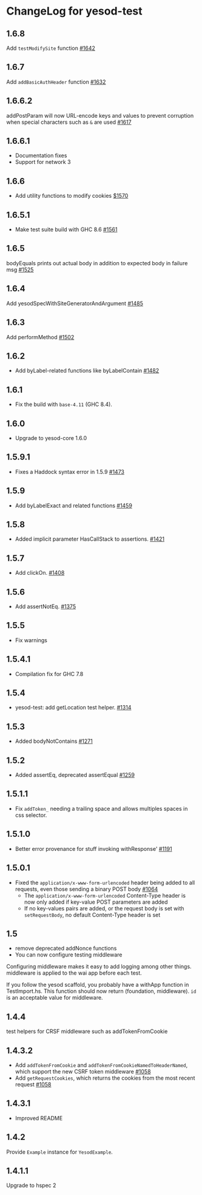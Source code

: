 # ChangeLog for yesod-test

## 1.6.8

Add `testModifySite` function [#1642](https://github.com/yesodweb/yesod/pull/1642)

## 1.6.7

Add `addBasicAuthHeader` function [#1632](https://github.com/yesodweb/yesod/pull/1632)

## 1.6.6.2

addPostParam will now URL-encode keys and values to prevent corruption
when special characters such as `&` are used
[#1617](https://github.com/yesodweb/yesod/pull/1617)

## 1.6.6.1

* Documentation fixes
* Support for network 3

## 1.6.6

* Add utility functions to modify cookies [$1570](https://github.com/yesodweb/yesod/pull/1570)

## 1.6.5.1

* Make test suite build with GHC 8.6 [#1561](https://github.com/yesodweb/yesod/pull/1561)

## 1.6.5
bodyEquals prints out actual body in addition to expected body in failure msg
[#1525](https://github.com/yesodweb/yesod/pull/1525)

## 1.6.4
Add yesodSpecWithSiteGeneratorAndArgument
[#1485](https://github.com/yesodweb/yesod/pull/1485)

## 1.6.3
Add performMethod
[#1502](https://github.com/yesodweb/yesod/pull/1502)

## 1.6.2

* Add byLabel-related functions like byLabelContain
[#1482](https://github.com/yesodweb/yesod/pull/1482)

## 1.6.1

* Fix the build with `base-4.11` (GHC 8.4).

## 1.6.0

* Upgrade to yesod-core 1.6.0

## 1.5.9.1

* Fixes a Haddock syntax error in 1.5.9 [#1473](https://github.com/yesodweb/yesod/pull/1473)

## 1.5.9
* Add byLabelExact and related functions
[#1459](https://github.com/yesodweb/yesod/pull/1459)

## 1.5.8
* Added implicit parameter HasCallStack to assertions.
[#1421](https://github.com/yesodweb/yesod/pull/1421)

## 1.5.7

* Add clickOn.
[#1408](https://github.com/yesodweb/yesod/pull/1408)

## 1.5.6

* Add assertNotEq.
[#1375](https://github.com/yesodweb/yesod/pull/1375)

## 1.5.5

* Fix warnings

## 1.5.4.1

* Compilation fix for GHC 7.8

## 1.5.4

* yesod-test: add getLocation test helper. [#1314](https://github.com/yesodweb/yesod/pull/1314)

## 1.5.3

* Added bodyNotContains [#1271](https://github.com/yesodweb/yesod/pull/1271)

## 1.5.2

* Added assertEq, deprecated assertEqual [#1259](https://github.com/yesodweb/yesod/pull/1259)

## 1.5.1.1

* Fix `addToken_` needing a trailing space and allows multiples spaces in css selector.

## 1.5.1.0

* Better error provenance for stuff invoking withResponse' [#1191](https://github.com/yesodweb/yesod/pull/1191)

## 1.5.0.1

* Fixed the `application/x-www-form-urlencoded` header being added to all requests, even those sending a binary POST body [#1064](https://github.com/yesodweb/yesod/pull/1064/files)
	* The `application/x-www-form-urlencoded` Content-Type header is now only added if key-value POST parameters are added
	* If no key-values pairs are added, or the request body is set with `setRequestBody`, no default Content-Type header is set

## 1.5

* remove deprecated addNonce functions
* You can now configure testing middleware

Configuring middleware makes it easy to add logging among other things.
middleware is applied to the wai app before each test.

If you follow the yesod scaffold, you probably have a
withApp function in TestImport.hs.
This function should now return (foundation, middleware).
`id` is an acceptable value for middleware.


## 1.4.4

test helpers for CRSF middleware such as addTokenFromCookie

## 1.4.3.2

* Add `addTokenFromCookie` and `addTokenFromCookieNamedToHeaderNamed`, which support the new CSRF token middleware [#1058](https://github.com/yesodweb/yesod/pull/1058)
* Add `getRequestCookies`, which returns the cookies from the most recent request [#1058](https://github.com/yesodweb/yesod/pull/1058)

## 1.4.3.1

* Improved README

## 1.4.2

Provide `Example` instance for `YesodExample`.

## 1.4.1.1

Upgrade to hspec 2

